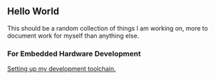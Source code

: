## Hello World

This should be a random collection of things I am working on, more to document work for myself than anything else.

### For Embedded Hardware Development

[Setting up my development toolchain.](Embedded/EnvironmentSetup.md)

<!--
**pbuller212/pbuller212** is a ✨ _special_ ✨ repository because its `README.md` (this file) appears on your GitHub profile.

Here are some ideas to get you started:

- 🔭 I’m currently working on ...
- 🌱 I’m currently learning ...
- 👯 I’m looking to collaborate on ...
- 🤔 I’m looking for help with ...
- 💬 Ask me about ...
- 📫 How to reach me: ...
- 😄 Pronouns: ...
- ⚡ Fun fact: ...
-->
